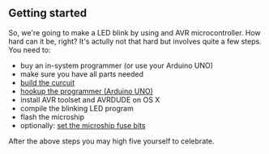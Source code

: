 ## Getting started

So, we're going to make a LED blink by using and AVR microcontroller. How hard can it be, right? It's actully not that hard but involves quite a few steps. You need to:

* buy an in-system programmer (or use your Arduino UNO)
* make sure you have all parts needed
* [build the curcuit](build.md)
* [hookup the programmer (Arduino UNO)](hookup-programmer.md)
* install AVR toolset and AVRDUDE on OS X
* compile the blinking LED program
* flash the microship
* optionally: [set the microship fuse bits](fuses.md)

After the above steps you may high five yourself to celebrate.

